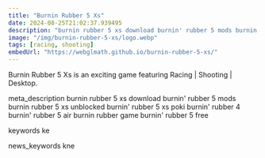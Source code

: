 ```yaml
---
title: "Burnin Rubber 5 Xs"
date: 2024-08-25T21:02:37.939495
description: "burnin rubber 5 xs download burnin' rubber 5 mods burnin rubber 5 xs unblocked burnin' rubber 5 xs poki burnin' rubber 4 burnin' rubber 5 air burnin rubber game burnin' rubber 5 free"
image: "/img/burnin-rubber-5-xs/logo.webp"
tags: [racing, shooting]
embedUrl: "https://webglmath.github.io/burnin-rubber-5-xs/"
---
```


Burnin Rubber 5 Xs is an exciting game featuring Racing | Shooting | Desktop.

meta_description
burnin rubber 5 xs download burnin' rubber 5 mods burnin rubber 5 xs unblocked burnin' rubber 5 xs poki burnin' rubber 4 burnin' rubber 5 air burnin rubber game burnin' rubber 5 free


keywords
ke


news_keywords
kne
